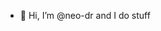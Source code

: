 - 👋 Hi, I’m @neo-dr and I do stuff

<!---
neo-dr/neo-dr is a ✨ special ✨ repository because its `README.md` (this file) appears on your GitHub profile.
You can click the Preview link to take a look at your changes.
--->
